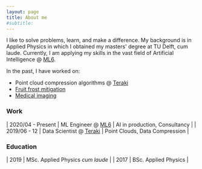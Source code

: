 ```yaml
---
layout: page
title: About me
#subtitle: 
---
```


I like to solve problems, learn, and make a difference. My background is in Applied Physics in which I obtained my masters' degree at TU Delft, cum laude. Currently, I am applying my skills in the vast field of Artificial Intelligence @ [ML6](https://ml6.eu).

In the past, I have worked on:
- Point cloud compression algorithms @ [Teraki](https://www.teraki.com)
- [Fruit frost mitigation](http://www.doi.org/10.1016/j.agrformet.2019.107868)
- [Medical imaging](http://resolver.tudelft.nl/uuid:5befdae2-9636-4e92-bd75-9c516ae20726)


### Work

| 2020/04 - Present | ML Engineer @ [ML6](https://ml6.eu) | AI in production, Consultancy |
| 2019/06 - 12 | Data Scientist @ [Teraki](https://www.teraki.com) | Point Clouds, Data Compression |

### Education

| 2019 | MSc. Applied Physics *cum laude* |
| 2017 | BSc. Applied Physics |
